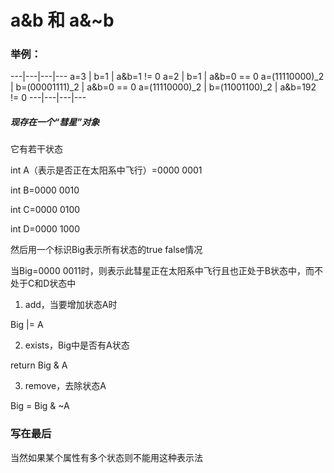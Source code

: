 # a&b 和 a&~b

### 举例：


---|---|---|---
a=3                                       |           b=1                               |          a&b=1 != 0
a=2                                       |           b=1                               |          a&b=0 == 0
a=(11110000)_2                    |           b=(00001111)_2          |           a&b=0 == 0
a=(11110000)_2                    |           b=(11001100)_2          |           a&b=192 != 0
---|---|---|---

##### 现存在一个“彗星”对象

它有若干状态

int A（表示是否正在太阳系中飞行）=0000 0001

int B=0000 0010

int C=0000 0100

int D=0000 1000

然后用一个标识Big表示所有状态的true false情况

当Big=0000 0011时，则表示此彗星正在太阳系中飞行且也正处于B状态中，而不处于C和D状态中

1. add，当要增加状态A时

Big |= A

2. exists，Big中是否有A状态

return Big & A

3. remove，去除状态A

Big = Big & ~A

### 写在最后
当然如果某个属性有多个状态则不能用这种表示法
